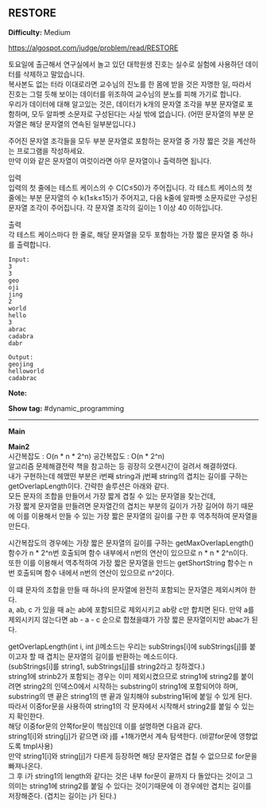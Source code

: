 ## RESTORE

**Difficulty:** Medium

https://algospot.com/judge/problem/read/RESTORE

토요일에 출근해서 연구실에서 놀고 있던 대학원생 진호는 실수로 실험에 사용하던 데이터를 삭제하고 말았습니다. <br/>
복사본도 없는 터라 이대로라면 교수님의 진노를 한 몸에 받을 것은 자명한 일, 따라서 진호는 그럴 듯해 보이는 데이터를 위조하여 교수님의 분노를 피해 가기로 합니다. <br/>
우리가 데이터에 대해 알고있는 것은, 데이터가 k개의 문자열 조각을 부분 문자열로 포함하며, 모두 알파벳 소문자로 구성된다는 사실 밖에 없습니다. (어떤 문자열의 부분 문자열은 해당 문자열의 연속된 일부분입니다.) <br/>

주어진 문자열 조각들을 모두 부분 문자열로 포함하는 문자열 중 가장 짧은 것을 계산하는 프로그램을 작성하세요. <br/>
만약 이와 같은 문자열이 여럿이라면 아무 문자열이나 출력하면 됩니다.

입력 <br/>
입력의 첫 줄에는 테스트 케이스의 수 C(C≤50)가 주어집니다. 각 테스트 케이스의 첫 줄에는 부분 문자열의 수 k(1≤k≤15)가 주어지고, 다음 k줄에 알파벳 소문자로만 구성된 문자열 조각이 주어집니다. 각 문자열 조각의 길이는 1 이상 40 이하입니다.

출력 <br/>
각 테스트 케이스마다 한 줄로, 해당 문자열을 모두 포함하는 가장 짧은 문자열 중 하나를 출력합니다.

```
Input:
3
3
geo
oji
jing
2
world
hello
3
abrac
cadabra
dabr

Output: 
geojing
helloworld
cadabrac
```

**Note:**

**Show tag:** \#dynamic\_programming

------------------------------------

**Main** <br/>

**Main2** <br/>
시간복잡도 : O(n \* n \* 2^n) 공간복잡도 : O(n \* 2^n) <br/>
알고리즘 문제해결전략 책을 참고하는 등 굉장히 오랜시간이 걸려서 해결하였다. <br/>
내가 구현하는데 헤맸떤 부분은 i번째 string과 j번째 string의 겹치는 길이를 구하는 getOverlapLength이다.
간략한 솔루션은 아래와 같다. <br/>
모든 문자의 조합을 만들어서 가장 짧게 겹칠 수 있는 문자열을 찾는건데, <br/>
가장 짧게 문자열을 만들려면 문자열간의 겹치는 부분의 길이가 가장 길어야 하기 때문에 이를 이용해서 만들 수 있는 가장 짧은 문자열의 길이를 구한 후 역추적하여 문자열을 만든다. <br/>

시간복잡도의 경우에는 가장 짧은 문자열의 길이를 구하는 getMaxOverlapLength() 함수가 n \* 2^n번 호출되며 함수 내부에서 n번의 연산이 있으므로 n \* n \* 2^n이다. <br/>
또한 이를 이용해서 역추적하여 가장 짧은 문자열을 만드는 getShortString 함수는 n번 호출되며 함수 내에서 n번의 연산이 있으므로 n^2이다. <br/>

이 떄 문자의 조합을 만들 때 하나의 문자열에 완전히 포함되는 문자열은 제외시켜야 한다. <br/>
a, ab, c 가 있을 때 a는 ab에 포함되므로 제외시키고 ab랑 c만 합치면 된다. 만약 a를 제외시키지 않는다면 ab - a - c 순으로 합쳤을떄가 가장 짧은 문자열이지만 abac가 된다. <br/>

getOverlapLength(int i, int j)메소드는 우리는 subStrings[i]에 subStrings[j]를 붙이고자 할 때 겹치는 문자열의 길이를 반환하는 메소드이다. <br/>
(subStrings[i]를 string1, subStrings[j]를 string2라고 칭하겠다.) <br/>
string1에 strinb2가 포함되는 경우는 이미 제외시켰으므로 string1에 string2를 붙이려면 string2의 인덱스0에서 시작하는 substring이 string1에 포함되어야 하며, <br/>
substring의 맨 끝은 string1의 맨 끝과 일치해야 substring1뒤에 붙일 수 있게 된다. <br/>
따라서 이중for문을 사용하여 string1의 각 문자에서 시작해서 string2를 붙일 수 있는지 확인한다. <br/>
해당 이중for문의 안쪽for문이 핵심인데 이를 설명하면 다음과 같다. <br/>
string1[i]와 string[j]가 같으면 i와 j를 +1해가면서 계속 탐색한다. (바깥for문에 영향없도록 tmpI사용) <br/>
만약 string1[i]와 string[j]가 다른게 등장하면 해당 문자열은 겹칠 수 없으므로 for문을 빠져나온다. <br/>
그 후 i가 string1의 length와 같다는 것은 내부 for문이 끝까지 다 돌았다는 것이고 그 의미는 string1에 string2를 붙일 수 있다는 것이기때문에 이 경우에만 겹치는 길이를 저장해준다. (겹치는 길이는 j가 된다.)